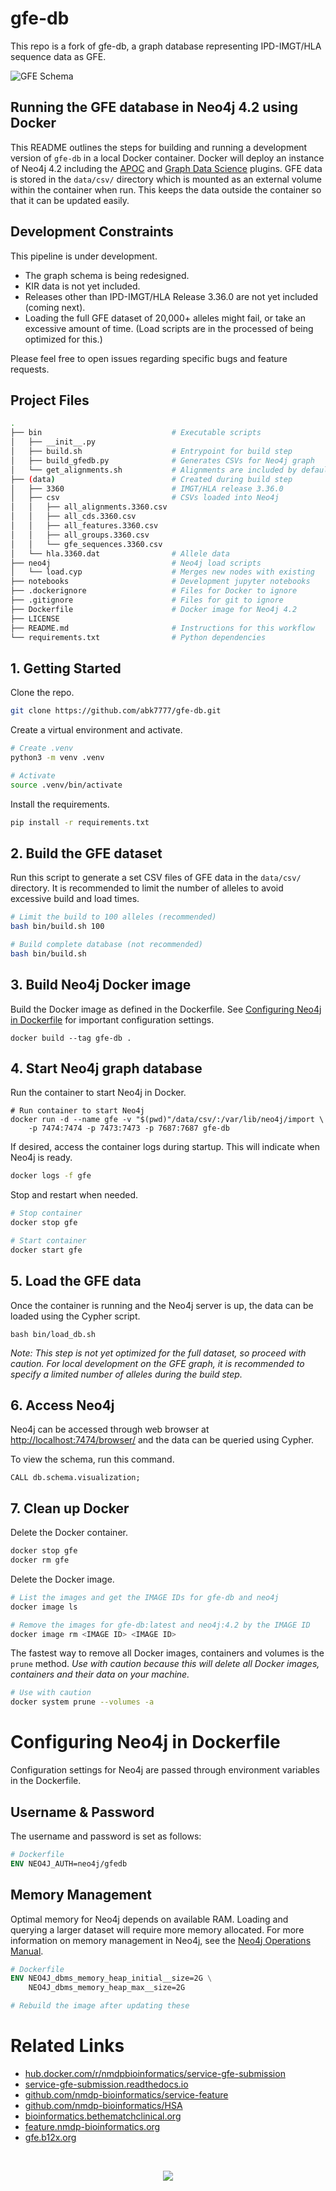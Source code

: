 # gfe-db
This repo is a fork of gfe-db, a graph database representing IPD-IMGT/HLA sequence data as GFE.

![GFE Schema](img/gfe-schema.png)

## Running the GFE database in Neo4j 4.2 using Docker
This README outlines the steps for building and running a development version of `gfe-db` in a local Docker container. Docker will deploy an instance of Neo4j 4.2 including the [APOC](https://neo4j.com/labs/apoc/4.1/) and [Graph Data Science](https://neo4j.com/docs/graph-data-science/current/) plugins. GFE data is stored in the `data/csv/` directory which is mounted as an external volume within the container when run. This keeps the data outside the container so that it can be updated easily.

## Development Constraints
This pipeline is under development.
* The graph schema is being redesigned.
* KIR data is not yet included.
* Releases other than IPD-IMGT/HLA Release 3.36.0 are not yet included (coming next).
* Loading the full GFE dataset of 20,000+ alleles might fail, or take an excessive amount of time. (Load scripts are in the processed of being optimized for this.)

Please feel free to open issues regarding specific bugs and feature requests.

## Project Files
```bash
.
├── bin                             # Executable scripts
│   ├── __init__.py
│   ├── build.sh                    # Entrypoint for build step
│   ├── build_gfedb.py              # Generates CSVs for Neo4j graph
│   └── get_alignments.sh           # Alignments are included by default            
├── (data)                          # Created during build step
│   ├── 3360                        # IMGT/HLA release 3.36.0
│   ├── csv                         # CSVs loaded into Neo4j
│   │   ├── all_alignments.3360.csv
│   │   ├── all_cds.3360.csv
│   │   ├── all_features.3360.csv
│   │   ├── all_groups.3360.csv
│   │   └── gfe_sequences.3360.csv
│   └── hla.3360.dat                # Allele data
├── neo4j                           # Neo4j load scripts
│   └── load.cyp                    # Merges new nodes with existing
├── notebooks                       # Development jupyter notebooks
├── .dockerignore                   # Files for Docker to ignore
├── .gitignore                      # Files for git to ignore
├── Dockerfile                      # Docker image for Neo4j 4.2
├── LICENSE
├── README.md                       # Instructions for this workflow
└── requirements.txt                # Python dependencies
```
## 1. Getting Started
Clone the repo.
```bash
git clone https://github.com/abk7777/gfe-db.git
```
Create a virtual environment and activate.
```bash
# Create .venv
python3 -m venv .venv

# Activate
source .venv/bin/activate
```
Install the requirements.
```bash
pip install -r requirements.txt
```

## 2. Build the GFE dataset
Run this script to generate a set CSV files of GFE data in the `data/csv/` directory. It is recommended to limit the number of alleles to avoid excessive build and load times.
```bash
# Limit the build to 100 alleles (recommended)
bash bin/build.sh 100

# Build complete database (not recommended)
bash bin/build.sh
```

## 3. Build Neo4j Docker image
Build the Docker image as defined in the Dockerfile. See [Configuring Neo4j in Dockerfile](#Configuring-Neo4j-in-Dockerfile) for important configuration settings.
```
docker build --tag gfe-db .
```

## 4. Start Neo4j graph database
Run the container to start Neo4j in Docker.
```
# Run container to start Neo4j
docker run -d --name gfe -v "$(pwd)"/data/csv/:/var/lib/neo4j/import \
    -p 7474:7474 -p 7473:7473 -p 7687:7687 gfe-db
```
If desired, access the container logs during startup. This will indicate when Neo4j is ready.
```bash
docker logs -f gfe
```
Stop and restart when needed.
```bash
# Stop container
docker stop gfe

# Start container
docker start gfe
```
## 5. Load the GFE data
Once the container is running and the Neo4j server is up, the data can be loaded using the Cypher script.
```
bash bin/load_db.sh
```
*Note: This step is not yet optimized for the full dataset, so proceed with caution. For local development on the GFE graph, it is recommended to specify a limited number of alleles during the build step.*
## 6. Access Neo4j
Neo4j can be accessed through web browser at [http://localhost:7474/browser/](http://localhost:7474/browser/) and the data can be queried using Cypher.

To view the schema, run this command.
```cypher
CALL db.schema.visualization;
```

## 7. Clean up Docker
Delete the Docker container.
```bash
docker stop gfe
docker rm gfe
```
Delete the Docker image.
```bash
# List the images and get the IMAGE IDs for gfe-db and neo4j
docker image ls

# Remove the images for gfe-db:latest and neo4j:4.2 by the IMAGE ID
docker image rm <IMAGE ID> <IMAGE ID>
```

The fastest way to remove all Docker images, containers and volumes is the `prune` method. *Use with caution because this will delete all Docker images, containers and their data on your machine.*
```bash
# Use with caution
docker system prune --volumes -a
```
# Configuring Neo4j in Dockerfile
Configuration settings for Neo4j are passed through environment variables in the Dockerfile.
## Username & Password
The username and password is set as follows:
```Dockerfile
# Dockerfile
ENV NEO4J_AUTH=neo4j/gfedb
```
## Memory Management
Optimal memory for Neo4j depends on available RAM. Loading and querying a larger dataset will require more memory allocated. For more information on memory management in Neo4j, see the [Neo4j Operations Manual](https://neo4j.com/docs/operations-manual/current/performance/memory-configuration/).
```Dockerfile
# Dockerfile
ENV NEO4J_dbms_memory_heap_initial__size=2G \
    NEO4J_dbms_memory_heap_max__size=2G

# Rebuild the image after updating these
```

# Related Links

 * [hub.docker.com/r/nmdpbioinformatics/service-gfe-submission](https://hub.docker.com/r/nmdpbioinformatics/service-gfe-submission)
 * [service-gfe-submission.readthedocs.io](https://service-gfe-submission.readthedocs.io/en/latest/index.html)
 * [github.com/nmdp-bioinformatics/service-feature](https://github.com/nmdp-bioinformatics/service-feature)
 * [github.com/nmdp-bioinformatics/HSA](https://github.com/nmdp-bioinformatics/HSA)
 * [bioinformatics.bethematchclinical.org](https://bioinformatics.bethematchclinical.org)
 * [feature.nmdp-bioinformatics.org](https://feature.nmdp-bioinformatics.org)
 * [gfe.b12x.org](http://gfe.b12x.org)

<br>

<p align="center">
  <img src="https://bethematch.org/content/site/images/btm_logo.png">
</p>